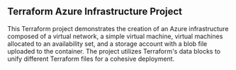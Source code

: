 ## Terraform Azure Infrastructure Project

This Terraform project demonstrates the creation of an Azure infrastructure composed of a virtual network, a simple virtual machine, virtual machines allocated to an availability set, and a storage account with a blob file uploaded to the container. The project utilizes Terraform's data blocks to unify different Terraform files for a cohesive deployment.
